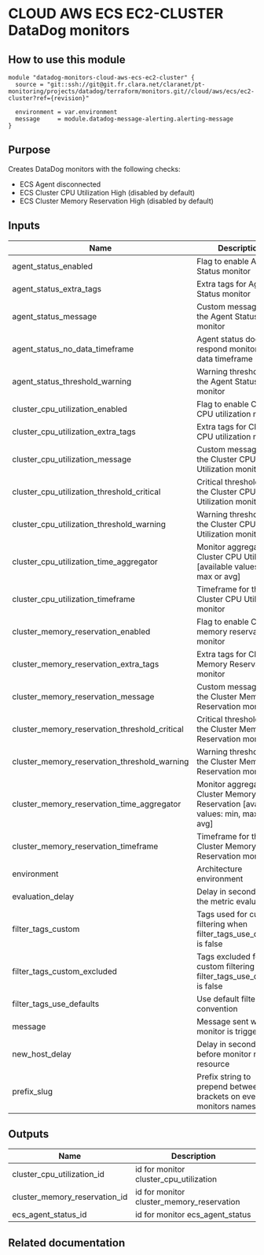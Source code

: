 # CLOUD AWS ECS EC2-CLUSTER DataDog monitors

## How to use this module

```
module "datadog-monitors-cloud-aws-ecs-ec2-cluster" {
  source = "git::ssh://git@git.fr.clara.net/claranet/pt-monitoring/projects/datadog/terraform/monitors.git//cloud/aws/ecs/ec2-cluster?ref={revision}"

  environment = var.environment
  message     = module.datadog-message-alerting.alerting-message
}

```

## Purpose

Creates DataDog monitors with the following checks:

- ECS Agent disconnected
- ECS Cluster CPU Utilization High (disabled by default)
- ECS Cluster Memory Reservation High (disabled by default)

## Inputs

| Name | Description | Type | Default | Required |
|------|-------------|:----:|:-----:|:-----:|
| agent\_status\_enabled | Flag to enable Agent Status monitor | string | `"true"` | no |
| agent\_status\_extra\_tags | Extra tags for Agent Status monitor | list(string) | `[]` | no |
| agent\_status\_message | Custom message for the Agent Status monitor | string | `""` | no |
| agent\_status\_no\_data\_timeframe | Agent status does not respond monitor no data timeframe | string | `"10"` | no |
| agent\_status\_threshold\_warning | Warning threshold for the Agent Status monitor | string | `"3"` | no |
| cluster\_cpu\_utilization\_enabled | Flag to enable Cluster CPU utilization monitor | string | `"false"` | no |
| cluster\_cpu\_utilization\_extra\_tags | Extra tags for Cluster CPU utilization monitor | list(string) | `[]` | no |
| cluster\_cpu\_utilization\_message | Custom message for the Cluster CPU Utilization monitor | string | `""` | no |
| cluster\_cpu\_utilization\_threshold\_critical | Critical threshold for the Cluster CPU Utilization monitor | string | `"90"` | no |
| cluster\_cpu\_utilization\_threshold\_warning | Warning threshold for the Cluster CPU Utilization monitor | string | `"85"` | no |
| cluster\_cpu\_utilization\_time\_aggregator | Monitor aggregator for Cluster CPU Utilization [available values: min, max or avg] | string | `"min"` | no |
| cluster\_cpu\_utilization\_timeframe | Timeframe for the Cluster CPU Utilization monitor | string | `"last_5m"` | no |
| cluster\_memory\_reservation\_enabled | Flag to enable Cluster memory reservation monitor | string | `"false"` | no |
| cluster\_memory\_reservation\_extra\_tags | Extra tags for Cluster Memory Reservation monitor | list(string) | `[]` | no |
| cluster\_memory\_reservation\_message | Custom message for the Cluster Memory Reservation monitor | string | `""` | no |
| cluster\_memory\_reservation\_threshold\_critical | Critical threshold for the Cluster Memory Reservation monitor | string | `"90"` | no |
| cluster\_memory\_reservation\_threshold\_warning | Warning threshold for the Cluster Memory Reservation monitor | string | `"85"` | no |
| cluster\_memory\_reservation\_time\_aggregator | Monitor aggregator for Cluster Memory Reservation [available values: min, max or avg] | string | `"min"` | no |
| cluster\_memory\_reservation\_timeframe | Timeframe for the Cluster Memory Reservation monitor | string | `"last_5m"` | no |
| environment | Architecture environment | string | n/a | yes |
| evaluation\_delay | Delay in seconds for the metric evaluation | string | `"900"` | no |
| filter\_tags\_custom | Tags used for custom filtering when filter_tags_use_defaults is false | string | `"*"` | no |
| filter\_tags\_custom\_excluded | Tags excluded for custom filtering when filter_tags_use_defaults is false | string | `""` | no |
| filter\_tags\_use\_defaults | Use default filter tags convention | string | `"true"` | no |
| message | Message sent when a monitor is triggered | string | n/a | yes |
| new\_host\_delay | Delay in seconds before monitor new resource | string | `"300"` | no |
| prefix\_slug | Prefix string to prepend between brackets on every monitors names | string | `""` | no |

## Outputs

| Name | Description |
|------|-------------|
| cluster\_cpu\_utilization\_id | id for monitor cluster_cpu_utilization |
| cluster\_memory\_reservation\_id | id for monitor cluster_memory_reservation |
| ecs\_agent\_status\_id | id for monitor ecs_agent_status |

## Related documentation


